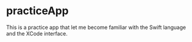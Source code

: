# practiceApp

This is a practice app that let me become familiar with the Swift language and the XCode interface. 
